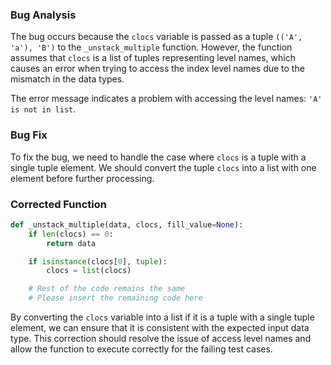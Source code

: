 ### Bug Analysis
The bug occurs because the `clocs` variable is passed as a tuple `(('A', 'a'), 'B')` to the `_unstack_multiple` function. However, the function assumes that `clocs` is a list of tuples representing level names, which causes an error when trying to access the index level names due to the mismatch in the data types.

The error message indicates a problem with accessing the level names: `'A' is not in list`.

### Bug Fix
To fix the bug, we need to handle the case where `clocs` is a tuple with a single tuple element. We should convert the tuple `clocs` into a list with one element before further processing.

### Corrected Function
```python
def _unstack_multiple(data, clocs, fill_value=None):
    if len(clocs) == 0:
        return data

    if isinstance(clocs[0], tuple):
        clocs = list(clocs)

    # Rest of the code remains the same
    # Please insert the remaining code here
```

By converting the `clocs` variable into a list if it is a tuple with a single tuple element, we can ensure that it is consistent with the expected input data type. This correction should resolve the issue of access level names and allow the function to execute correctly for the failing test cases.